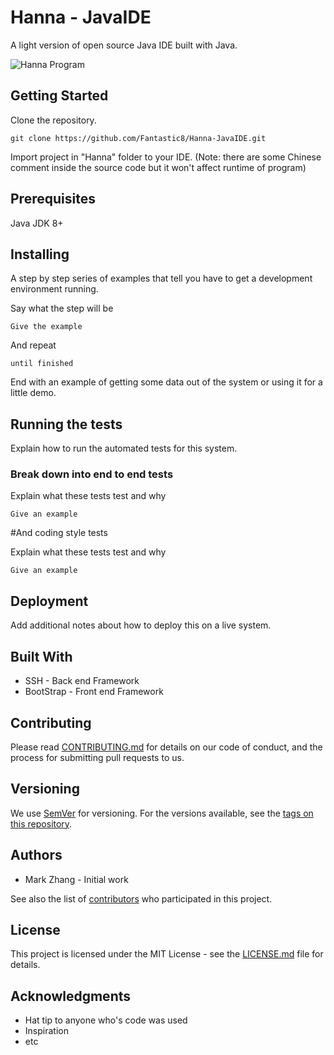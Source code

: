 # Hanna - JavaIDE

A light version of open source Java IDE built with Java.

![Hanna Program](https://raw.githubusercontent.com/Fantastic8/Hanna-JavaIDE/master/media/Hanna_program1.png)

## Getting Started

Clone the repository.

```
git clone https://github.com/Fantastic8/Hanna-JavaIDE.git
```

Import project in "Hanna" folder to your IDE. (Note: there are some Chinese comment inside the source code but it won't affect runtime of program)

## Prerequisites

Java JDK 8+


## Installing

A step by step series of examples that tell you have to get a development environment running.

Say what the step will be

```
Give the example
```

And repeat

```
until finished
```

End with an example of getting some data out of the system or using it for a little demo.

## Running the tests

Explain how to run the automated tests for this system.

### Break down into end to end tests

Explain what these tests test and why

```
Give an example
```

#And coding style tests

Explain what these tests test and why

```
Give an example
```

## Deployment

Add additional notes about how to deploy this on a live system.

## Built With

+ SSH - Back end Framework
+ BootStrap - Front end Framework


## Contributing

Please read [CONTRIBUTING.md](#) for details on our code of conduct, and the process for submitting pull requests to us.

## Versioning

We use [SemVer](#) for versioning. For the versions available, see the [tags on this repository](#).

## Authors

+ Mark Zhang - Initial work

See also the list of [contributors](#) who participated in this project.


## License

This project is licensed under the MIT License - see the [LICENSE.md](#) file for details.

## Acknowledgments
+ Hat tip to anyone who's code was used
+ Inspiration
+ etc